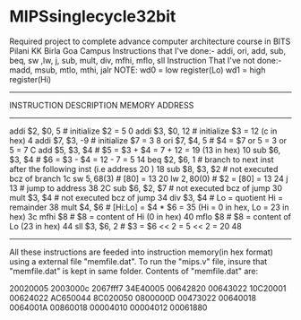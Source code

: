# MIPSsinglecycle32bit
Required project to complete advance computer architecture course in BITS Pilani KK Birla Goa Campus
Instructions that I've done:- addi, ori, add, sub, beq, sw ,lw, j, sub, mult, div, mfhi, mflo, sll
Instruction That I've not done:- madd, msub, mtlo, mthi, jalr
NOTE: wd0 = low register(Lo)
      wd1 = high register(Hi)
______________________________________________________________________________________________________________

INSTRUCTION              DESCRIPTION                                                         MEMORY ADDRESS  
______________________________________________________________________________________________________________
addi $2, $0, 5          # initialize $2 = 5                                                      0
addi $3, $0, 12         # initialize $3 = 12 (c in hex)                                          4
addi $7, $3, -9         # initialize $7 = 3                                                      8 
ori $7, $4, 5           # $4 = $7 or 5 = 3 or 5 = 7                                              C
add $5, $3, $4          # $5 = $3 + $4 = 7 + 12 = 19 (13 in hex)                                 10
sub $6, $3, $4          # $6 = $3 - $4 = 12 - 7 = 5                                              14
beq $2, $6, 1           # branch to next inst after the following inst (i.e address 20 )         18
sub $8, $3, $2          # not executed bcz of branch                                             1c
sw $5, 68($3)           #  [80] = 13                                                             20
lw $2, 80($0)           # $2 = [80] = 13                                                         24
j 13                    #  jump to address 38                                                    2C
sub $6, $2, $7          # not executed bcz of jump                                               30
mult $3, $4             #  not executed bcz of jump                                              34
div $3, $4              #  Lo = quotient Hi = remainder                                          38
mult $4, $6             # [Hi:Lo] = $4 * $6 = 35 (Hi = 0 in hex, Lo = 23 in hex)                 3c
mfhi $8                 # $8 = content of Hi (0 in hex)                                          40
mflo $8                 # $8 = content of Lo (23 in hex)                                         44
sll $3, $6, 2           # $3 = $6 << 2 = 5 << 2 = 20                                             48 
______________________________________________________________________________________________________________                                                           

All these instructions are feeded into instruction memory(in hex format) using a external file "memfile.dat".
To run the "mips.v" file, insure that "memfile.dat" is kept in same folder. 
Contents of "memfile.dat" are:

20020005
2003000c
2067fff7
34E40005
00642820
00643022
10C20001 
00624022
AC650044 
8C020050
0800000D
00473022
00640018
0064001A
00860018
00004010
00004012
00061880
